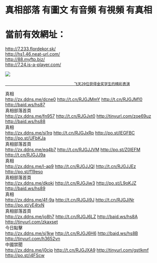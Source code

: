 # 真相部落 有圖文 有音頻 有視頻 有真相<br>
# 當前有效網址：<br>
http://7.233.flordekor.sk/<br>
http://hs1.46.neat-url.com/<br>
http://88.myftp.biz/<br>
http://7.24.is-a-player.com/<br>

<a href="http://7.24.is-a-player.com/zx/" target="_blank"><img src="http://7.24.is-a-player.com/pic/2016/11/p7829911a215010452.jpg">

                                   飞天20位获得金奖学生的精彩表演
</a>
<div class="linkbox"><div class="title">真相<div id="url"><a href="http://zx.ddns.me/dcne0" target=_blank>http://zx.ddns.me/dcne0</a>     <a href="http://t.cn/RJGJMmY" target=_blank>http://t.cn/RJGJMmY</a>     <a href="http://t.cn/RJGJM10" target=_blank>http://t.cn/RJGJM10</a>     <a href="http://baid.ws/hs87" target=_blank>http://baid.ws/hs87</a></div></div><div class="title">真相部落首頁<div id="url"><a href="http://zx.ddns.me/fn957" target=_blank>http://zx.ddns.me/fn957</a>     <a href="http://t.cn/RJGJxt0" target=_blank>http://t.cn/RJGJxt0</a>     <a href="http://tinyurl.com/zoe69uz" target=_blank>http://tinyurl.com/zoe69uz</a>     <a href="http://baid.ws/hs88" target=_blank>http://baid.ws/hs88</a></div></div><div class="title">真相<div id="url"><a href="http://zx.ddns.me/si1rq" target=_blank>http://zx.ddns.me/si1rq</a>     <a href="http://t.cn/RJGJxRp" target=_blank>http://t.cn/RJGJxRp</a>     <a href="http://po.st/lEGFBC" target=_blank>http://po.st/lEGFBC</a>     <a href="http://po.st/UFbKJa" target=_blank>http://po.st/UFbKJa</a></div></div><div class="title">真相部落首頁<div id="url"><a href="http://zx.ddns.me/eq4b7" target=_blank>http://zx.ddns.me/eq4b7</a>     <a href="http://t.cn/RJGJJVM" target=_blank>http://t.cn/RJGJJVM</a>     <a href="http://po.st/Z0lEFM" target=_blank>http://po.st/Z0lEFM</a>     <a href="http://t.cn/RJGJJ9a" target=_blank>http://t.cn/RJGJJ9a</a></div></div><div class="title">真相<div id="url"><a href="http://zx.ddns.me/l-ap9" target=_blank>http://zx.ddns.me/l-ap9</a>     <a href="http://t.cn/RJGJJQI" target=_blank>http://t.cn/RJGJJQI</a>     <a href="http://t.cn/RJGJJEz" target=_blank>http://t.cn/RJGJJEz</a>     <a href="http://po.st/f19eso" target=_blank>http://po.st/f19eso</a></div></div><div class="title">真相部落首頁<div id="url"><a href="http://zx.ddns.me/dkoki" target=_blank>http://zx.ddns.me/dkoki</a>     <a href="http://t.cn/RJGJiw3" target=_blank>http://t.cn/RJGJiw3</a>     <a href="http://po.st/L9oKJZ" target=_blank>http://po.st/L9oKJZ</a>     <a href="http://baid.ws/hs89" target=_blank>http://baid.ws/hs89</a></div></div><div class="title">真相<div id="url"><a href="http://zx.ddns.me/4f-9a" target=_blank>http://zx.ddns.me/4f-9a</a>     <a href="http://t.cn/RJGJi9J" target=_blank>http://t.cn/RJGJi9J</a>     <a href="http://t.cn/RJGJiNr" target=_blank>http://t.cn/RJGJiNr</a>     <a href="http://po.st/yE4txN" target=_blank>http://po.st/yE4txN</a></div></div><div class="title">真相部落首頁<div id="url"><a href="http://zx.ddns.me/jo8h7" target=_blank>http://zx.ddns.me/jo8h7</a>     <a href="http://t.cn/RJGJ6LZ" target=_blank>http://t.cn/RJGJ6LZ</a>     <a href="http://baid.ws/hs8A" target=_blank>http://baid.ws/hs8A</a>     <a href="http://tinyurl.com/zkaxset" target=_blank>http://tinyurl.com/zkaxset</a></div></div><div class="title">今日點擊<div id="url"><a href="http://zx.ddns.me/sj1kw" target=_blank>http://zx.ddns.me/sj1kw</a>     <a href="http://t.cn/RJGJ6H6" target=_blank>http://t.cn/RJGJ6H6</a>     <a href="http://baid.ws/hs8B" target=_blank>http://baid.ws/hs8B</a>     <a href="http://tinyurl.com/h3652vn" target=_blank>http://tinyurl.com/h3652vn</a></div></div><div class="title">中國禁聞<div id="url"><a href="http://zx.ddns.me/j0cip" target=_blank>http://zx.ddns.me/j0cip</a>     <a href="http://t.cn/RJGJXA9" target=_blank>http://t.cn/RJGJXA9</a>     <a href="http://tinyurl.com/gstlkmf" target=_blank>http://tinyurl.com/gstlkmf</a>     <a href="http://po.st/i4FScw" target=_blank>http://po.st/i4FScw</a></div></div></div>
